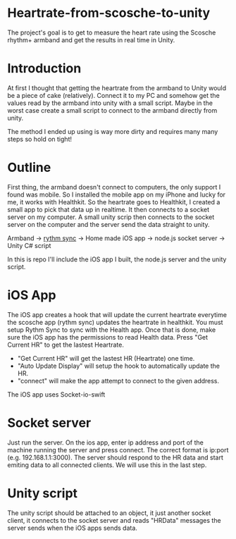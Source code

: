 # Heartrate-from-scosche-to-unity
The project's goal is to get to measure the heart rate using the Scosche rhythm+ armband and get the results in real time in Unity.

# Introduction
At first I thought that getting the heartrate from the armband to Unity would be a piece of cake (relatively). Connect it to my PC and somehow get the values read by the armband into unity with a small script. Maybe in the worst case create a small script to connect to the armband directly from unity.

The method I ended up using is way more dirty and requires many many steps so hold on tight!

# Outline
First thing, the armband doesn't connect to computers, the only support I found was mobile. So I installed the mobile app on my iPhone and lucky for me, it works with Healthkit. So the heartrate goes to Healthkit, I created a small app to pick that data up in realtime. It then connects to a socket server on my computer. A small unity scrip then connects to the socket server on the computer and the server send the data straight to unity.

Armband -> [rythm sync](https://itunes.apple.com/us/app/rhythm-sync/id1226606963?mt=8) -> Home made iOS app -> node.js socket server -> Unity C# script

In this is repo I'll include the iOS app I built, the node.js server and the unity script.

# iOS App
The iOS app creates a hook that will update the current heartrate everytime the scosche app (rythm sync) updates the heartrate in healthkit. You must setup Rythm Sync to sync with the Health app. Once that is done, make sure the iOS app has the permissions to read Health data. Press "Get Current HR" to get the lastest Heartrate. 


- "Get Current HR" will get the lastest HR (Heartrate) one time.
- "Auto Update Display" will setup the hook to automatically update the HR.
- "connect" will make the app attempt to connect to the given address.

The iOS app uses Socket-io-swift

# Socket server
Just run the server. On the ios app, enter ip address and port of the machine running the server and press connect. The correct format is ip:port (e.g. 192.168.1.1:3000). The server should respond to the HR data and start emiting data to all connected clients. We will use this in the last step.

# Unity script
The unity script should be attached to an object, it just another socket client, it connects to the socket server and reads "HRData" messages the server sends when the iOS apps sends data.
